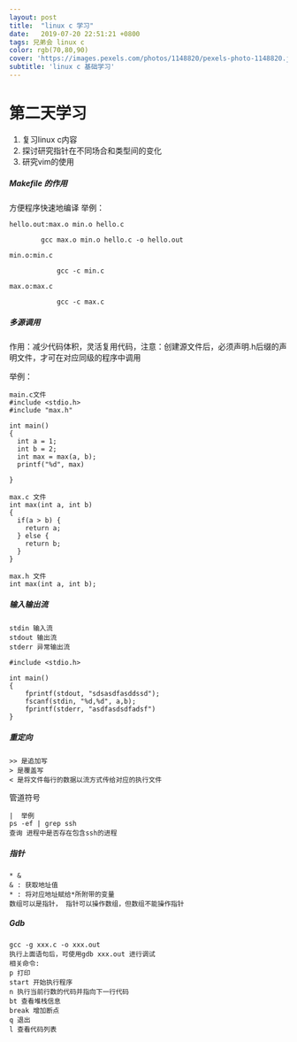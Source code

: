 ```yaml
---
layout: post
title:  "linux c 学习"
date:   2019-07-20 22:51:21 +0800
tags: 兄弟会 linux c
color: rgb(70,80,90)
cover: 'https://images.pexels.com/photos/1148820/pexels-photo-1148820.jpeg?auto=compress&cs=tinysrgb&dpr=3&h=750&w=1260'
subtitle: 'linux c 基础学习'
---
```

# 第二天学习

1. 复习linux c内容
2. 探讨研究指针在不同场合和类型间的变化
3. 研究vim的使用



##### Makefile 的作用

方便程序快速地编译 举例：

```
hello.out:max.o min.o hello.c

   		gcc max.o min.o hello.c -o hello.out

min.o:min.c

			gcc -c min.c

max.o:max.c

			gcc -c max.c
```

#### 

##### 多源调用

作用：减少代码体积，灵活复用代码，注意：创建源文件后，必须声明.h后缀的声明文件，才可在对应同级的程序中调用

举例：

```
main.c文件
#include <stdio.h>
#include "max.h"

int main()
{
  int a = 1;
  int b = 2;
  int max = max(a, b);
  printf("%d", max)

}

max.c 文件
int max(int a, int b) 
{
  if(a > b) {
    return a;
  } else {
    return b;
  }
}

max.h 文件
int max(int a, int b);
```



##### 输入输出流

```
stdin 输入流
stdout 输出流
stderr 异常输出流
```

```
#include <stdio.h>

int main()
{
	fprintf(stdout, "sdsasdfasddssd");
	fscanf(stdin, "%d,%d", a,b);
	fprintf(stderr, "asdfasdsdfadsf")
}
```

##### 重定向

```
>> 是追加写
> 是覆盖写
< 是将文件每行的数据以流方式传给对应的执行文件
```

管道符号

```
|  举例
ps -ef | grep ssh
查询 进程中是否存在包含ssh的进程
```

##### 指针

```
* &   
& : 获取地址值
* : 将对应地址赋给*所附带的变量
数组可以是指针， 指针可以操作数组，但数组不能操作指针
```

##### Gdb

````
gcc -g xxx.c -o xxx.out
执行上面语句后，可使用gdb xxx.out 进行调试
相关命令:
p 打印
start 开始执行程序
n 执行当前行数的代码并指向下一行代码
bt 查看堆栈信息
break 增加断点
q 退出
l 查看代码列表
````

